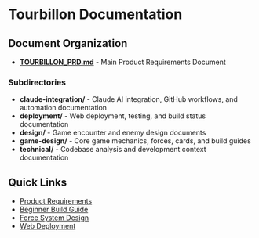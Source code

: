 # Tourbillon Documentation

## Document Organization

- **[TOURBILLON_PRD.md](./TOURBILLON_PRD.md)** - Main Product Requirements Document

### Subdirectories

- **claude-integration/** - Claude AI integration, GitHub workflows, and automation documentation
- **deployment/** - Web deployment, testing, and build status documentation  
- **design/** - Game encounter and enemy design documents
- **game-design/** - Core game mechanics, forces, cards, and build guides
- **technical/** - Codebase analysis and development context documentation

## Quick Links

- [Product Requirements](./TOURBILLON_PRD.md)
- [Beginner Build Guide](./game-design/BEGINNER_BUILD_GUIDE.md)
- [Force System Design](./game-design/FORCE_SYSTEM_REDESIGN.md)
- [Web Deployment](./deployment/WEB_DEPLOYMENT.md)